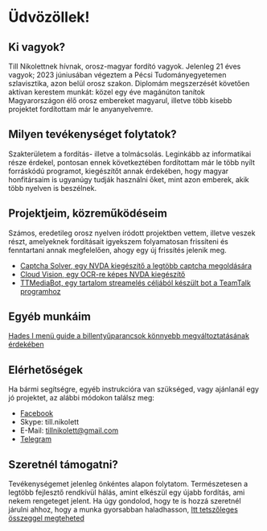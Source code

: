 # Üdvözöllek!

## Ki vagyok?

Till Nikolettnek hívnak, orosz-magyar fordító vagyok.
Jelenleg 21 éves vagyok; 2023 júniusában végeztem a Pécsi Tudományegyetemen szlavisztika, azon belül orosz szakon.
Diplomám megszerzését követően aktívan kerestem munkát: közel egy éve magánúton tanítok Magyarországon élő orosz embereket magyarul, illetve több kisebb projektet fordítottam már le anyanyelvemre.

## Milyen tevékenységet folytatok?

Szakterületem a fordítás- illetve a tolmácsolás. Leginkább az informatikai része érdekel, pontosan ennek következtében fordítottam már le több nyílt forráskódú programot, kiegészítőt annak érdekében, hogy magyar honfitársaim is ugyanúgy tudják használni őket, mint azon emberek, akik több nyelven is beszélnek.

## Projektjeim, közreműködéseim

Számos, eredetileg orosz nyelven íródott projektben vettem, illetve veszek részt, amelyeknek fordításait igyekszem folyamatosan frissíteni és fenntartani annak megfelelően, ahogy egy új frissítés jelenik meg.

* [Captcha Solver, egy NVDA kiegészítő a legtöbb captcha megoldására](captchasolver.md)
* [Cloud Vision, egy OCR-re képes NVDA kiegészítő](cloudvision.md)
* [TTMediaBot, egy tartalom streamelés céljából készült bot a TeamTalk programhoz](ttmediabot.md)

## Egyéb munkáim

[Hades I menü guide a billentyűparancsok könnyebb megváltoztatásának érdekében](hades_menuguide.md)

## Elérhetőségek

Ha bármi segítségre, egyéb instrukcióra van szükséged, vagy ajánlanál egy jó projektet, az alábbi módokon találsz meg:
* [Facebook](https://www.facebook.com/till.nikolett/)
* Skype: till.nikolett
* E-Mail: tillnikolett@gmail.com
* [Telegram](https://t.me/destranis)

## Szeretnél támogatni?

Tevékenységemet jelenleg önkéntes alapon folytatom. Természetesen a legtöbb fejlesztő rendkívül hálás, amint elkészül egy újabb fordítás, ami nekem rengeteget jelent.
Ha úgy gondolod, hogy te is hozzá szeretnél járulni ahhoz, hogy a munka gyorsabban haladhasson,
[Itt tetszőleges összeggel megteheted](https://www.paypal.com/donate/?hosted_button_id=896KGPQTXTF96)
